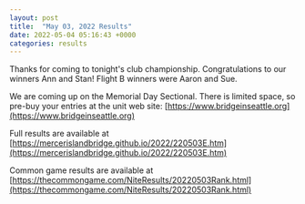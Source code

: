 ```yaml
---
layout: post
title:  "May 03, 2022 Results"
date: 2022-05-04 05:16:43 +0000
categories: results
---
```

Thanks for coming to tonight's club championship. Congratulations to our winners Ann and Stan! Flight B winners were Aaron and Sue.

We are coming up on the Memorial Day Sectional. There is limited space, so pre-buy your entries at the unit web site: [https://www.bridgeinseattle.org](https://www.bridgeinseattle.org)

Full results are available at [https://mercerislandbridge.github.io/2022/220503E.htm](https://mercerislandbridge.github.io/2022/220503E.htm)

Common game results are available at [https://thecommongame.com/NiteResults/20220503Rank.html](https://thecommongame.com/NiteResults/20220503Rank.html)
